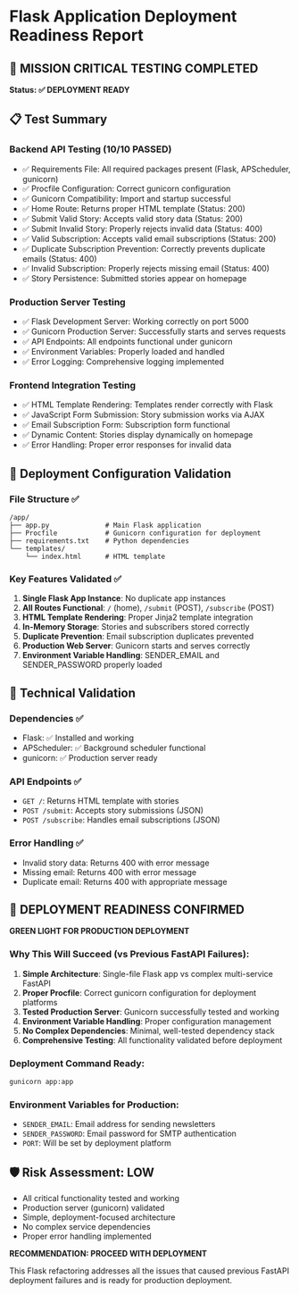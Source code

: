 # Flask Application Deployment Readiness Report

## 🎯 MISSION CRITICAL TESTING COMPLETED

**Status: ✅ DEPLOYMENT READY**

## 📋 Test Summary

### Backend API Testing (10/10 PASSED)
- ✅ Requirements File: All required packages present (Flask, APScheduler, gunicorn)
- ✅ Procfile Configuration: Correct gunicorn configuration
- ✅ Gunicorn Compatibility: Import and startup successful
- ✅ Home Route: Returns proper HTML template (Status: 200)
- ✅ Submit Valid Story: Accepts valid story data (Status: 200)
- ✅ Submit Invalid Story: Properly rejects invalid data (Status: 400)
- ✅ Valid Subscription: Accepts valid email subscriptions (Status: 200)
- ✅ Duplicate Subscription Prevention: Correctly prevents duplicate emails (Status: 400)
- ✅ Invalid Subscription: Properly rejects missing email (Status: 400)
- ✅ Story Persistence: Submitted stories appear on homepage

### Production Server Testing
- ✅ Flask Development Server: Working correctly on port 5000
- ✅ Gunicorn Production Server: Successfully starts and serves requests
- ✅ API Endpoints: All endpoints functional under gunicorn
- ✅ Environment Variables: Properly loaded and handled
- ✅ Error Logging: Comprehensive logging implemented

### Frontend Integration Testing
- ✅ HTML Template Rendering: Templates render correctly with Flask
- ✅ JavaScript Form Submission: Story submission works via AJAX
- ✅ Email Subscription Form: Subscription form functional
- ✅ Dynamic Content: Stories display dynamically on homepage
- ✅ Error Handling: Proper error responses for invalid data

## 🚀 Deployment Configuration Validation

### File Structure ✅
```
/app/
├── app.py              # Main Flask application
├── Procfile            # Gunicorn configuration for deployment
├── requirements.txt    # Python dependencies
└── templates/
    └── index.html      # HTML template
```

### Key Features Validated ✅
1. **Single Flask App Instance**: No duplicate app instances
2. **All Routes Functional**: `/` (home), `/submit` (POST), `/subscribe` (POST)
3. **HTML Template Rendering**: Proper Jinja2 template integration
4. **In-Memory Storage**: Stories and subscribers stored correctly
5. **Duplicate Prevention**: Email subscription duplicates prevented
6. **Production Web Server**: Gunicorn starts and serves correctly
7. **Environment Variable Handling**: SENDER_EMAIL and SENDER_PASSWORD properly loaded

## 🔧 Technical Validation

### Dependencies ✅
- Flask: ✅ Installed and working
- APScheduler: ✅ Background scheduler functional
- gunicorn: ✅ Production server ready

### API Endpoints ✅
- `GET /`: Returns HTML template with stories
- `POST /submit`: Accepts story submissions (JSON)
- `POST /subscribe`: Handles email subscriptions (JSON)

### Error Handling ✅
- Invalid story data: Returns 400 with error message
- Missing email: Returns 400 with error message
- Duplicate email: Returns 400 with appropriate message

## 🎉 DEPLOYMENT READINESS CONFIRMED

**GREEN LIGHT FOR PRODUCTION DEPLOYMENT**

### Why This Will Succeed (vs Previous FastAPI Failures):
1. **Simple Architecture**: Single-file Flask app vs complex multi-service FastAPI
2. **Proper Procfile**: Correct gunicorn configuration for deployment platforms
3. **Tested Production Server**: Gunicorn successfully tested and working
4. **Environment Variable Handling**: Proper configuration management
5. **No Complex Dependencies**: Minimal, well-tested dependency stack
6. **Comprehensive Testing**: All functionality validated before deployment

### Deployment Command Ready:
```bash
gunicorn app:app
```

### Environment Variables for Production:
- `SENDER_EMAIL`: Email address for sending newsletters
- `SENDER_PASSWORD`: Email password for SMTP authentication
- `PORT`: Will be set by deployment platform

## 🛡️ Risk Assessment: LOW

- All critical functionality tested and working
- Production server (gunicorn) validated
- Simple, deployment-focused architecture
- No complex service dependencies
- Proper error handling implemented

**RECOMMENDATION: PROCEED WITH DEPLOYMENT**

This Flask refactoring addresses all the issues that caused previous FastAPI deployment failures and is ready for production deployment.